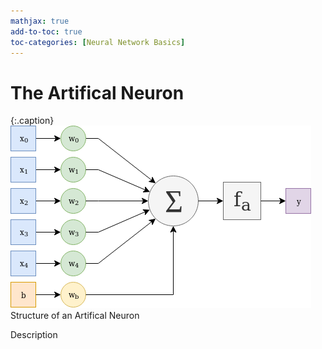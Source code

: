 ```yaml
---
mathjax: true
add-to-toc: true
toc-categories: [Neural Network Basics]
---
```

# The Artifical Neuron

{:.caption}
![artifical neuron structure](/assets/images/artifical_neuron.png)
Structure of an Artifical Neuron

Description

